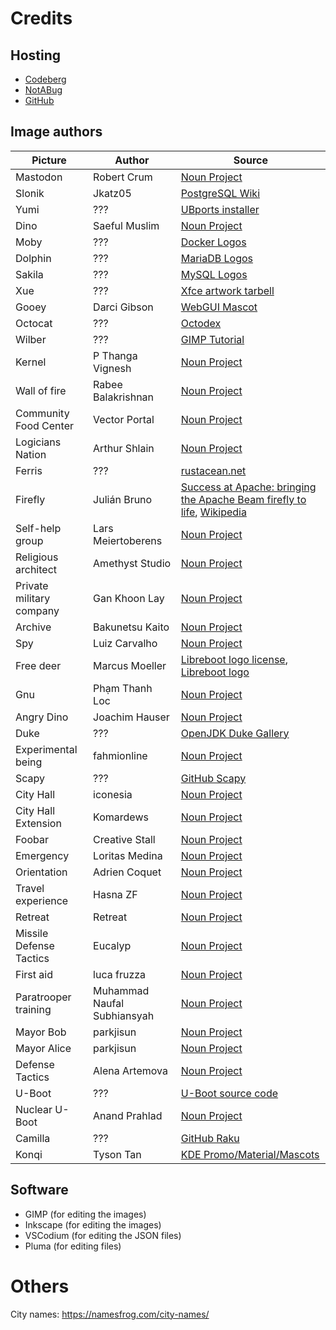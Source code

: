 # Credits

## Hosting

- [Codeberg](https://codeberg.org/mark22k/UnCiv-Logicians)
- [NotABug](https://notabug.org/mark22k/UnCiv-Logicians)
- [GitHub](https://github.com/marek22k/Logicians)

## Image authors

| Picture | Author | Source |
| --- | --- | --- |
| Mastodon | Robert Crum | [Noun Project](https://thenounproject.com/icon/mammoth-3220/) |
| Slonik | 	Jkatz05 | [PostgreSQL Wiki](https://wiki.postgresql.org/wiki/File:PostgreSQL_Logo.1_Color_Black.png) |
| Yumi | ??? | [UBports installer](https://github.com/ubports/ubports-installer/blob/master/build/icons/icon.png) |
| Dino | Saeful Muslim | [Noun Project](https://thenounproject.com/icon/dino-1556980/) |
| Moby | ??? | [Docker Logos](https://www.docker.com/company/newsroom/media-resources/) |
| Dolphin | ??? | [MariaDB Logos](https://mariadb.com/about-us/logos/) |
| Sakila | ??? | [MySQL Logos](https://www.mysql.com/about/legal/logos.html) |
| Xue | ??? | [Xfce artwork tarbell](https://www.xfce.org/download) |
| Gooey | Darci Gibson | [WebGUI Mascot](https://www.webgui.org/mascot/gooey) |
| Octocat | ??? | [Octodex](https://octodex.github.com/original/) |
| Wilber | ??? | [GIMP Tutorial](https://docs.gimp.org/en/gimp-first-steps.html) |
| Kernel | P Thanga Vignesh | [Noun Project](https://thenounproject.com/icon/major-general-933186/) |
| Wall of fire | Rabee Balakrishnan | [Noun Project](https://thenounproject.com/icon/firewall-110043/) |
| Community Food Center | Vector Portal | [Noun Project](https://thenounproject.com/icon/city-hall-4431733/) |
| Logicians Nation | Arthur Shlain | [Noun Project](https://thenounproject.com/icon/logic-718608/)
| Ferris | ??? | [rustacean.net](https://rustacean.net/) |
| Firefly | Julián Bruno | [Success at Apache: bringing the Apache Beam firefly to life](https://news.apache.org/foundation/entry/success-at-apache-bringing-the), [Wikipedia](https://en.wikipedia.org/wiki/File:Apache_Beam_firefly_mascot.svg) |
| Self-help group | Lars Meiertoberens | [Noun Project](https://thenounproject.com/icon/self-help-4845328/) |
| Religious architect | Amethyst Studio | [Noun Project](https://thenounproject.com/icon/architect-5295852/) |
| Private military company | Gan Khoon Lay | [Noun Project](https://thenounproject.com/icon/rich-ceo-with-personal-helicopter-1258242/) |
| Archive | Bakunetsu Kaito | [Noun Project](https://thenounproject.com/icon/cave-1842205/) | Intelligence service | TNS | [Noun Project](https://thenounproject.com/icon/research-152501/) |
| Spy | Luiz Carvalho | [Noun Project](https://thenounproject.com/icon/spy-2277455/) |
| Free deer | Marcus Moeller | [Libreboot logo license](https://libreboot.org/logo-license.html), [Libreboot logo](https://av.libreboot.org/logo/) |
| Gnu | Phạm Thanh Loc | [Noun Project](https://thenounproject.com/icon/wildebeest-3386546/) |
| Angry Dino | Joachim Hauser | [Noun Project](https://thenounproject.com/icon/angry-dino-739416/) |
| Duke | ??? | [OpenJDK Duke Gallery](https://web.archive.org/web/20220630094932/https://wiki.openjdk.org/display/duke/Gallery) |
| Experimental being | fahmionline | [Noun Project](https://thenounproject.com/icon/dna-5632736/) |
| Scapy | ??? | [GitHub Scapy](https://github.com/secdev/scapy/blob/master/doc/scapy_logo.png) |
| City Hall | iconesia | [Noun Project](https://thenounproject.com/icon/office-building-1221019/) |
| City Hall Extension | Komardews | [Noun Project](https://thenounproject.com/icon/extension-4831704/) |
| Foobar | Creative Stall | [Noun Project](https://thenounproject.com/icon/gold-bars-stack-1770515/) |
| Emergency | Loritas Medina | [Noun Project](https://thenounproject.com/icon/emergency-4238449/) |
| Orientation | Adrien Coquet | [Noun Project](https://thenounproject.com/icon/orientation-1941261/) |
| Travel experience | Hasna ZF | [Noun Project](https://thenounproject.com/icon/travel-5732277/) |
| Retreat | Retreat | [Noun Project](https://thenounproject.com/icon/escape-5465740/) |
| Missile Defense Tactics | Eucalyp | [Noun Project](enounproject.com/icon/missile-4158642/) |
| First aid | luca fruzza | [Noun Project](https://thenounproject.com/icon/first-aid-1735276/) |
| Paratrooper training | Muhammad Naufal Subhiansyah | [Noun Project](https://thenounproject.com/icon/paratrooper-5221573/) |
| Mayor Bob | parkjisun | [Noun Project](https://thenounproject.com/icon/rabbit-1994931/) |
| Mayor Alice | parkjisun | [Noun Project](https://thenounproject.com/icon/alice-1994929/) |
| Defense Tactics | Alena Artemova | [Noun Project](https://thenounproject.com/icon/shield-1002891/) |
| U-Boot | ??? | [U-Boot source code](https://source.denx.de/u-boot/u-boot/-/blob/master/tools/logos/u-boot_logo.svg) |
| Nuclear U-Boot | Anand Prahlad | [Noun Project](https://thenounproject.com/icon/submarine-44760/) |
| Camilla | ??? | [GitHub Raku](https://github.com/Raku/mu/blob/master/misc/camelia.svg) |
| Konqi | Tyson Tan | [KDE Promo/Material/Mascots](https://community.kde.org/Promo/Material/Mascots) |

## Software

- GIMP (for editing the images)
- Inkscape (for editing the images)
- VSCodium (for editing the JSON files)
- Pluma (for editing files)

# Others

City names: https://namesfrog.com/city-names/
